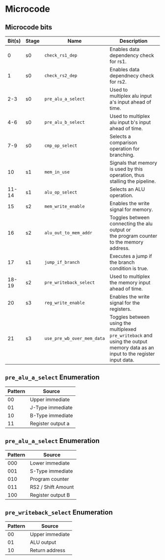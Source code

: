 # Microcode

## Microcode bits

| Bit(s) | Stage | Name                       | Description                                                                                                                    |
| ------ | ----- | ---------------------------|--------------------------------------------------------------------------------------------------------------------------------|
| 0      | s0    | `check_rs1_dep`            | Enables data dependency check for rs1.                                                                                         |
| 1      | s0    | `check_rs2_dep`            | Enables data dependnecy check for rs2.                                                                                         |
| 2-3    | s0    | `pre_alu_a_select`         | Used to multiplex alu input a's input ahead of time.                                                                           |
| 4-6    | s0    | `pre_alu_b_select`         | Used to multiplex alu input b's input ahead of time.                                                                           |
| 7-9    | s0    | `cmp_op_select`            | Selects a comparison operation for branching.                                                                                  |
| 10     | s1    | `mem_in_use`               | Signals that memory is used by this operation, thus stalling the pipeline.                                                     |
| 11-14  | s1    | `alu_op_select`            | Selects an ALU operation.                                                                                                      |
| 15     | s2    | `mem_write_enable`         | Enables the write signal for memory.                                                                                           |
| 16     | s2    | `alu_out_to_mem_addr`      | Toggles between connecting the alu output or the program counter to the memory address.                                        |
| 17     | s1    | `jump_if_branch`           | Executes a jump if the branch condition is true.                                                                               |
| 18-19  | s2    | `pre_writeback_select`     | Used to multiplex the memory input ahead of time.                                                                              |
| 20     | s3    | `reg_write_enable`         | Enables the write signal for the registers.                                                                                    |
| 21     | s3    | `use_pre_wb_over_mem_data` | Toggles between using the multiplexed `pre_writeback` and using the output memory data as an input to the register input data. |

## `pre_alu_a_select` Enumeration
| Pattern | Source            |
| ------- | ----------------- |
| 00      | Upper immediate   |
| 01      | J-Type immediate  |
| 10      | B-Type immediate  |
| 11      | Register output a |

## `pre_alu_a_select` Enumeration
| Pattern | Source             |
| ------- | ------------------ |
| 000     | Lower immediate    |
| 001     | S-Type immediate   |
| 010     | Program counter    |
| 011     | RS2 / Shift Amount |
| 100     | Register output B  |

## `pre_writeback_select` Enumeration
| Pattern | Source          |
| ------- | --------------- |
| 00      | Upper immediate |
| 01      | ALU output      |
| 10      | Return address  |
